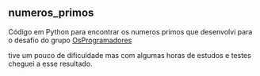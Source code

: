 ## numeros_primos

Código em Python para encontrar os numeros primos que desenvolvi para o desafio do grupo [OsProgramadores](https://osprogramadores.com/) 

tive um pouco de dificuldade mas com algumas horas de estudos e testes cheguei a esse resultado.
